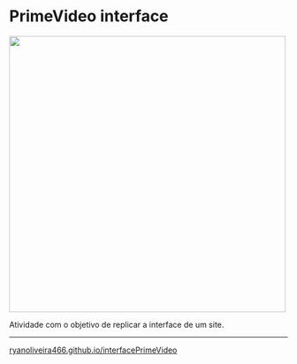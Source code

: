 # PrimeVideo interface

<img src="https://upload.wikimedia.org/wikipedia/commons/1/11/Amazon_Prime_Video_logo.svg"  width=500>

Atividade com o objetivo de replicar a interface de um site.

---

[ryanoliveira466.github.io/interfacePrimeVideo](https://ryanoliveira466.github.io/interfacePrimeVideo/)
